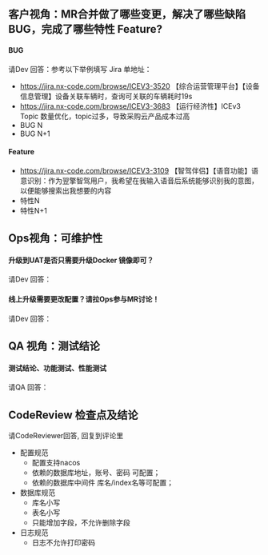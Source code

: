 <!--email: jimin.huang@nx-engine.com, jimminh@163.com -->

<!--请说明本MR 解决的缺陷和引入的特性 -->
## 客户视角：MR合并做了哪些变更，解决了哪些缺陷BUG，完成了哪些特性 Feature?

#### BUG
请Dev 回答：参考以下举例填写 Jira 单地址：
- https://jira.nx-code.com/browse/ICEV3-3520 【综合运营管理平台】【设备信息管理】设备关联车辆时，查询可关联的车辆耗时19s
- https://jira.nx-code.com/browse/ICEV3-3683 【运行经济性】ICEv3 Topic 数量优化，topic过多，导致采购云产品成本过高
- BUG N
- BUG N+1

#### Feature
- https://jira.nx-code.com/browse/ICEV3-3109 【智驾伴侣】【语音功能】语意识别：作为翌擎智驾用户，我希望在我输入语音后系统能够识别我的意图，以便能够搜索出我想要的内容
- 特性N
- 特性N+1

## Ops视角：可维护性
#### 升级到UAT是否只需要升级Docker 镜像即可？
请Dev 回答：
#### 线上升级需要更改配置？请拉Ops参与MR讨论！
请Dev 回答：



## QA 视角：测试结论
#### 测试结论、功能测试、性能测试
请QA 回答：


## CodeReview 检查点及结论
请CodeReviewer回答, 回复到评论里
- 配置规范
  - 配置支持nacos
  - 依赖的数据库地址，账号、密码 可配置；
  - 依赖的数据库中间件 库名/index名等可配置；
- 数据库规范
  - 库名小写
  - 表名小写
  - 只能增加字段，不允许删除字段
- 日志规范
  - 日志不允许打印密码

